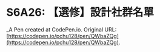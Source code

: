 # S6A26: 【選修】設計社群名單
 _A Pen created at CodePen.io. Original URL: [https://codepen.io/pchu128/pen/QWbaZQg](https://codepen.io/pchu128/pen/QWbaZQg).

 